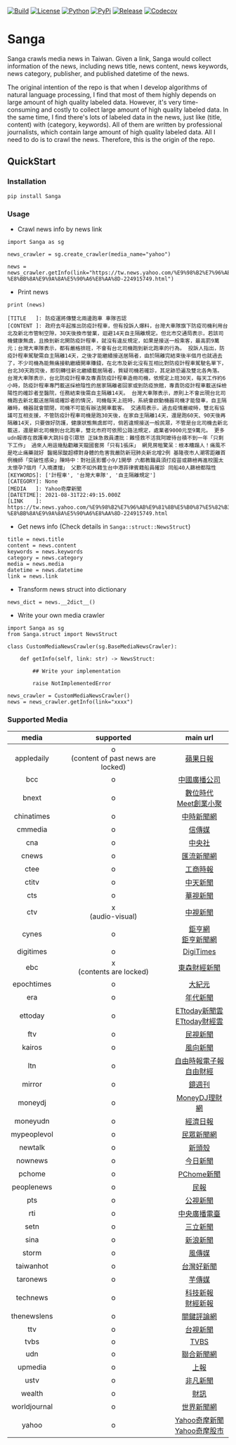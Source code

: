 [![Build](https://img.shields.io/badge/build-passing-brightgreen)]()
[![License](https://img.shields.io/badge/license-MIT-brightgreen.svg)](https://github.com/allenyummy/Sanga/blob/master/LICENSE)
[![Python](https://img.shields.io/badge/python-3.6%7C3.7%7C3.8%7C3.9-blue)](https://pypi.org/project/Sanga/)
[![PyPi](https://img.shields.io/pypi/v/Sanga)](https://pypi.org/project/Sanga/)
[![Release](https://img.shields.io/github/v/release/allenyummy/Sanga?include_prereleases)](https://github.com/allenyummy/Sanga/releases/)
[![Codecov](https://img.shields.io/badge/codecov-98%25-blueviolet)]()

# Sanga

Sanga crawls media news in Taiwan. Given a link, Sanga would collect information of the news, including news title, news content, news keywords, news category, publisher, and published datetime of the news.

The original intention of the repo is that when I develop algorithms of natural language processing, I find that most of them highly depends on large amount of high quality labeled data. However, it's very time-consuming and costly to collect large amount of high quality labeled data. In the same time, I find there's lots of labeled data in the news, just like (title, content) with (category, keywords). All of them are written by professional journalists, which contain large amount of high quality labeled data. All I need to do is to crawl the news. Therefore, this is the origin of the repo.

## QuickStart

### Installation
```
pip install Sanga
```

### Usage

- Crawl news info by news link
```
import Sanga as sg

news_crawler = sg.create_crawler(media_name="yahoo")

news = news_crawler.getInfo(link="https://tw.news.yahoo.com/%E9%98%B2%E7%96%AB%E9%81%8B%E5%B0%87%E5%82%B3%E9%9B%99%E5%8C%97%E5%85%A9%E9%82%8A%E8%B7%91%E8%BB%8A-%E8%BB%8A%E9%9A%8A%E5%90%A6%E8%AA%8D-224915749.html")
```

- Print news
```
print (news)

[TITLE   ]: 防疫運將傳雙北兩邊跑車 車隊否認
[CONTENT ]: 政府去年起推出防疫計程車，但有投訴人爆料，台灣大車隊旗下防疫司機利用台北及新北市管制空隙，30天後換市營業，迴避14天自主隔離規定。但北市交通局表示，若該司機健康無虞，且換到新北開防疫計程車，就沒有違反規定，如果是接送一般乘客，最高罰9萬元；台灣大車隊表示，都有嚴格排班，不會有台北司機跑到新北跑車的行為。 投訴人指出，防疫計程車駕駛需自主隔離14天，之後才能繼續接送居隔者，由於隔離完結束後半個月也就過去了，不少司機為能無痛接軌繼續開車賺錢，在北市及新北沒有互相比對防疫計程車駕駛名單下，台北30天跑完後，即刻轉往新北繼續載居隔者，質疑司機若確診，其足跡恐遍及雙北各角落。 台灣大車隊表示，台北防疫計程車及專責防疫計程車造冊司機，依規定上班30天，每天工作約6小時，防疫計程車專門載送採檢陰性的居家隔離者回家或到防疫旅館，專責防疫計程車載送採檢陽性的確診者至醫院，任務結束後需自主隔離14天。 台灣大車隊表示，原則上不會出現台北司機跑去新北載送居隔或確診者的情況，司機每天上班時，系統會啟動機器司機才能發車，自主隔離時，機器就會關閉，司機不可能有辦法開車載客。 交通局表示，過去疫情嚴峻時，雙北有協議可互相支援，不管防疫計程車司機是跑30天後，在家自主隔離14天，還是跑60天、90天後再隔離14天，只要做好防護，健康狀態無虞即可，倘若違規接送一般民眾，不管是台北司機去新北載送，還是新北司機到台北跑車，雙北市府可依照公路法規定，處業者9000元至9萬元。 更多udn報導在救護車大跳抖音引眾怒 正妹急救員遭批：難怪救不活我阿嬤待台積不到一年「只剩下工作」 過來人用這幾點勸離天龍國套房「只有1張床」 網見房租驚呆：根本糟蹋人！痛風不是吃止痛藥就好 醫揭尿酸超標對身體的危害我嚴防新冠肺炎新北增2例 基隆夜市人潮零距離首例機師「突破性感染」陳時中︰對社區影響小9/1開學 六都教職員須打疫苗或篩檢再進校園太太懷孕7個月「入境遭擋」 父歎不如外籍生台中港菲律賓籍船員確診 同船40人篩檢都陰性
[KEYWORDS]: ['計程車', '台灣大車隊', '自主隔離規定']
[CATEGORY]: None
[MEDIA   ]: Yahoo奇摩新聞
[DATETIME]: 2021-08-31T22:49:15.000Z
[LINK    ]: https://tw.news.yahoo.com/%E9%98%B2%E7%96%AB%E9%81%8B%E5%B0%87%E5%82%B3%E9%9B%99%E5%8C%97%E5%85%A9%E9%82%8A%E8%B7%91%E8%BB%8A-%E8%BB%8A%E9%9A%8A%E5%90%A6%E8%AA%8D-224915749.html
```

- Get news info (Check details in `Sanga::struct::NewsStruct`)
```
title = news.title
content = news.content
keywords = news.keywords
category = news.category
media = news.media
datetime = news.datetime
link = news.link
```

- Transform news struct into dictionary
```
news_dict = news.__2dict__()
```

- Write your own media crawler
```
import Sanga as sg
from Sanga.struct import NewsStruct

class CustomMediaNewsCrawler(sg.BaseMediaNewsCrawler):

    def getInfo(self, link: str) -> NewsStruct:

        ## Write your implementation

        raise NotImplementedError

news_crawler = CustomMediaNewsCrawler()
news = news_crawler.getInfo(link="xxxx")
```

### Supported Media


|    media    |  supported |  main url   |
|:-----------:|:----------:|:-----------:|
|  appledaily |    o <br> (content of past news are locked) | [蘋果日報](https://tw.appledaily.com) 
|   bcc       |    o       | [中國廣播公司](https://www.bcc.com.tw)
|   bnext     |    o       | [數位時代](https://www.bnext.com.tw) <br> [Meet創業小聚](https://meet.bnext.com.tw)
|  chinatimes |    o       | [中時新聞網](https://www.chinatimes.com)
|   cmmedia   |    o       | [信傳媒](https://www.cmmedia.com.tw)
|   cna       |    o       | [中央社](https://www.cna.com.tw)
|   cnews     |    o       | [匯流新聞網](https://cnews.com.tw)
|   ctee      |    o       | [工商時報](https://ctee.com.tw)
|   ctitv     |    o       | [中天新聞](https://gotv.ctitv.com.tw)
|   cts       |    o       |  [華視新聞](https://news.cts.com.tw)
|   ctv       |    x <br> (audio-visual) | [中視新聞](http://new.ctv.com.tw)
|   cynes     |    o       |  [鉅亨網](https://m.cnyes.com) <br> [鉅亨新聞網](https://news.cnyes.com)
|   digitimes |    o       |  [DigiTimes](https://www.digitimes.com.tw)
|   ebc       |    x <br> (contents are locked) | [東森財經新聞](https://fnc.ebc.net.tw)
|  epochtimes |    o       | [大紀元](https://www.epochtimes.com)
|   era       |    o       | [年代新聞](https://www.eracom.com.tw)
|   ettoday   |    o       | [ETtoday新聞雲](https://www.ettoday.net) <br> [ETtoday財經雲](https://finance.ettoday.net)
|   ftv       |    o       | [民視新聞](https://www.ftvnews.com.tw)
|   kairos    |    o       | [風向新聞](https://kairos.news)
|   ltn       |    o       | [自由時報電子報](https://news.ltn.com.tw) <br> [自由財經](https://ec.ltn.com.tw)
|   mirror    |    o       | [鏡週刊](https://www.mirrormedia.mg)
|   moneydj   |    o       | [MoneyDJ理財網](https://www.moneydj.com)
|   moneyudn  |    o       | [經濟日報](https://money.udn.com)
| mypeoplevol |    o       | [民眾新聞網](https://www.mypeoplevol.com)
|   newtalk   |    o       | [新頭殼](https://newtalk.tw)
|   nownews   |    o       | [今日新聞](https://www.nownews.com)
|   pchome    |    o       | [PChome新聞](https://news.pchome.com.tw)
|  peoplenews |    o       | [民報](https://www.peoplenews.tw)
|   pts       |    o       | [公視新聞](https://news.pts.org.tw)
|   rti       |    o       | [中央廣播電臺](https://www.rti.org.tw)
|   setn      |    o       | [三立新聞](https://www.setn.com)
|   sina      |    o       | [新浪新聞](https://news.sina.com.tw)
|   storm     |    o       | [風傳媒](https://www.storm.mg)
|   taiwanhot |    o       | [台灣好新聞](http://www.taiwanhot.net)
|   taronews  |    o       | [芋傳媒](https://taronews.tw)
|   technews  |    o       | [科技新報](https://technews.tw) <br> [財經新報](https://finance.technews.tw)
| thenewslens |    o       | [關鍵評論網](https://www.thenewslens.com) 
|   ttv       |    o       | [台視新聞](https://news.ttv.com.tw)
|   tvbs      |    o       | [TVBS](https://news.tvbs.com.tw)
|   udn       |    o       | [聯合新聞網](https://udn.com)
|   upmedia   |    o       | [上報](https://www.upmedia.mg)
|   ustv      |    o       | [非凡新聞](https://news.ustv.com.tw)
|   wealth    |    o       | [財訊](https://www.wealth.com.tw)
| worldjournal|    o       | [世界新聞網](https://www.worldjournal.com)
|   yahoo     |    o       | [Yahoo奇摩新聞](https://tw.news.yahoo.com) <br> [Yahoo奇摩股市](https://tw.stock.yahoo.com)
